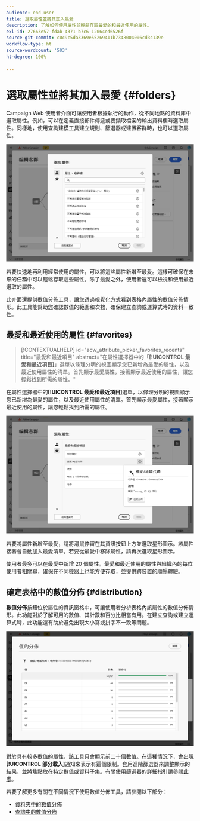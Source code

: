 ```yaml
---
audience: end-user
title: 選取屬性並將其加入最愛
description: 了解如何使用屬性並輕鬆存取最愛的和最近使用的屬性。
exl-id: 27663e57-fdab-4371-b7c6-12064ed6526f
source-git-commit: c0c9c5da3369e55269411b7348004006cd3c139e
workflow-type: ht
source-wordcount: '503'
ht-degree: 100%

---
```


# 選取屬性並將其加入最愛 {#folders}

Campaign Web 使用者介面可讓使用者根據執行的動作，從不同地點的資料庫中選取屬性。例如，可以在定義直接郵件傳遞或要擷取檔案的輸出資料欄時選取屬性。同樣地，使用查詢建模工具建立規則、篩選器或建置客群時，也可以選取屬性。

![從資料庫介面選取屬性，顯示屬性選項。](assets/attributes-list.png)

若要快速地再利用經常使用的屬性，可以將這些屬性新增至最愛。這樣可確保在未來的任務中可以輕鬆存取這些屬性。除了最愛之外，使用者還可以檢視和使用最近選取的屬性。

此介面還提供數值分佈工具，讓您透過視覺化方式看到表格內屬性的數值分佈情形。此工具能幫助您確認數值的範圍和次數，確保建立查詢或運算式時的資料一致性。

## 最愛和最近使用的屬性 {#favorites}

>[!CONTEXTUALHELP]
>id="acw_attribute_picker_favorites_recents"
>title="最愛和最近項目"
>abstract="在屬性選擇器中的「**[!UICONTROL 最愛和最近項目]**」選單以條理分明的視圖顯示您已新增為最愛的屬性，以及最近使用屬性的清單。首先顯示最愛屬性，接著顯示最近使用的屬性，讓您輕鬆找到所需的屬性。"

在屬性選擇器中的&#x200B;**[!UICONTROL 最愛和最近項目]**&#x200B;選單，以條理分明的視圖顯示您已新增為最愛的屬性，以及最近使用屬性的清單。首先顯示最愛屬性，接著顯示最近使用的屬性，讓您輕鬆找到所需的屬性。

![最愛和最近使用屬性的選單，顯示最愛和最近使用的屬性。](assets/attributes-favorites.png)

若要將屬性新增至最愛，請將滑鼠停留在其資訊按鈕上方並選取星形圖示。該屬性接著會自動加入最愛清單。若要從最愛中移除屬性，請再次選取星形圖示。

使用者最多可以在最愛中新增 20 個屬性。最愛和最近使用的屬性與組織內的每位使用者相關聯，確保在不同機器上也能方便存取，並提供跨裝置的順暢體驗。

## 確定表格中的數值分佈 {#distribution}

**數值分佈**&#x200B;按鈕位於屬性的資訊窗格中，可讓使用者分析表格內該屬性的數值分佈情形。此功能對於了解可用的數值、其計數和百分比相當有用。在建立查詢或建立運算式時，此功能還有助於避免出現大小寫或拼字不一致等問題。

![數值分佈工具介面，呈現屬性數值的計數和百分比。](assets/attributes-distribution-values.png)

對於具有較多數值的屬性，該工具只會顯示前二十個數值。在這種情況下，會出現&#x200B;**[!UICONTROL 部分載入]**&#x200B;通知來表示有這個限制。套用進階篩選器來調整顯示的結果，並將焦點放在特定數值或資料子集。有關使用篩選器的詳細指引請參閱[此處](../get-started/work-with-folders.md#filter-the-values)。

若要了解更多有關在不同情況下使用數值分佈工具，請參閱以下部分：

* [資料夾中的數值分佈](../get-started/work-with-folders.md##distribution-values-folder)
* [查詢中的數值分佈](../query/build-query.md#distribution-values-query)